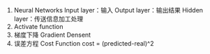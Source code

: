 1. Neural Networks Input layer：输入 Output layer：输出结果 Hidden layer：传送信息加工处理 
2. Activate function 
3. 梯度下降 Gradient Densent 
4. 误差方程 Cost Function  cost = (predicted-real)^2